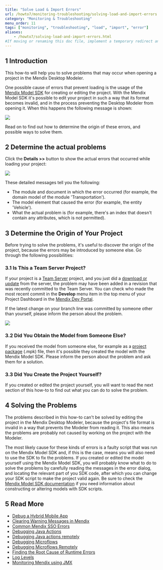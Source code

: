 ```yaml
---
title: "Solve Load & Import Errors"
url: /howto7/monitoring-troubleshooting/solving-load-and-import-errors
category: "Monitoring & Troubleshooting"
menu_order: 11
tags: ["monitoring", "troubleshooting", "load", "import", "error"]
aliases:
    - /howto7/solving-load-and-import-errors.html
#If moving or renaming this doc file, implement a temporary redirect and let the respective team know they should update the URL in the product. See Mapping to Products for more details.
---
```


## 1 Introduction

This how-to will help you to solve problems that may occur when opening a project in the Mendix Desktop Modeler.

One possible cause of errors that prevent loading is the usage of the [Mendix Model SDK](/apidocs-mxsdk/mxsdk/) for creating or editing the project. With the Mendix Model SDK it's possible to edit your project in such a way that its format becomes invalid, and in the process preventing the Desktop Modeler from opening it. When this happens the following message is shown:

![](/attachments/howto7/monitoring-troubleshooting/solving-load-and-import-errors/18580055.png)

Read on to find out how to determine the origin of these errors, and possible ways to solve them.

## 2 Determine the actual problems

Click the **Details >>** button to show the actual errors that occurred while loading your project:

![](/attachments/howto7/monitoring-troubleshooting/solving-load-and-import-errors/18580052.png)

These detailed messages tell you the following:

* The module and document in which the error occurred (for example, the domain model of the module 'Transportation').
* The model element that caused the error (for example, the entity 'Vehicle').
* What the actual problem is (for example, there's an index that doesn't contain any attributes, which is not permitted).

## 3 Determine the Origin of Your Project

Before trying to solve the problems, it's useful to discover the origin of the project, because the errors may be introduced by someone else. Go through the following possibilities:

### 3.1 Is This a Team Server Project?

If your project is a [Team Server](/refguide7/team-server) project, and you just did a [download or update](/refguide7/using-version-control-in-the-dm) from the server, the problem may have been added in a revision that was recently committed to the Team Server. You can check who made the most recent commit in the **Develop** menu item in the top menu of your Project Dashboard in the [Mendix Dev Portal](https://sprintr.home.mendix.com).

If the latest change on your branch line was committed by someone other than yourself, please inform the person about the problem.

![](/attachments/howto7/monitoring-troubleshooting/solving-load-and-import-errors/18580053.png)

### 3.2 Did You Obtain the Model from Someone Else?

If you received the model from someone else, for example as a [project package](/howto7/integration/importing-and-exporting-objects) (.mpk) file, then it's possible they created the model with the Mendix Model SDK. Please inform the person about the problem and ask them for a solution.

### 3.3 Did You Create the Project Yourself?

If you created or edited the project yourself, you will want to read the next section of this how-to to find out what you can do to solve the problem.

## 4 Solving the Problems

The problems described in this how-to can't be solved by editing the project in the Mendix Desktop Modeler, because the project's file format is invalid in a way that prevents the Modeler from reading it. This also means the problems are probably not caused by working on the project with the Modeler.

The most likely cause for these kinds of errors is a faulty script that was run on the Mendix Model SDK and, if this is the case, means you will also need to use the SDK to fix the problems. If you created or edited the model yourself using the Mendix Model SDK, you will probably know what to do to solve the problems by carefully reading the messages in the error dialog, and locating the relevant part of you SDK code, after which you can change your SDK script to make the project valid again. Be sure to check the [Mendix Model SDK documentation](/apidocs-mxsdk/mxsdk/) if you need information about constructing or altering models with SDK scripts.

## 5 Read More

* [Debug a Hybrid Mobile App](/howto7/mobile/debug-a-mobile-app)
* [Clearing Warning Messages in Mendix](clear-warning-messages)
* [Common Mendix SSO Errors](handle-common-mendix-sso-errors)
* [Debugging Java Actions](debug-java-actions)
* [Debugging Java actions remotely](debug-java-actions-remotely)
* [Debugging Microflows](debug-microflows)
* [Debugging Microflows Remotely](debug-microflows-remotely)
* [Finding the Root Cause of Runtime Errors](finding-the-root-cause-of-runtime-errors)
* [Log Levels](log-levels)
* [Monitoring Mendix using JMX](monitoring-mendix-using-jmx)
